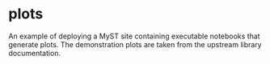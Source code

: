 # plots

An example of deploying a MyST site containing executable notebooks that generate plots.
The demonstration plots are taken from the upstream library documentation.
